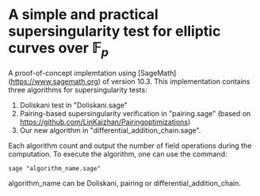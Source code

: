 # A simple and practical supersingularity test for elliptic curves over $\mathbb{F}_p$

A proof-of-concept implemtation using [SageMath] (https://www.sagemath.org) of version 10.3.
This implementation contains three algorithms for supersingularity tests:

1. Doliskani test in "Doliskani.sage"
2. Pairing-based supersingularity verification in "pairing.sage" (based on https://github.com/LinKaizhan/Pairingoptimizations)
3. Our new algorithm in "differential_addition_chain.sage".

Each algorithm count and output the number of field operations during the computation.
To execute the algorithm, one can use the command:
```
sage "algorithm_name.sage"
```
algorithm_name can be Doliskani, pairing or differential_addition_chain.